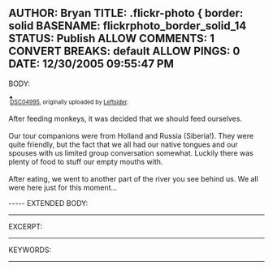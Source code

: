 AUTHOR: Bryan
TITLE: .flickr-photo { border: solid
BASENAME: flickrphoto_border_solid_14
STATUS: Publish
ALLOW COMMENTS: 1
CONVERT BREAKS: __default__
ALLOW PINGS: 0
DATE: 12/30/2005 09:55:47 PM
-----
BODY:
<style type="text/css">
.flickr-photo { border: solid 2px #000000; }
.flickr-yourcomment { }
.flickr-frame { text-align: left; padding: 3px; }
.flickr-caption { font-size: 0.8em; margin-top: 0px; }
</style>

<div class="flickr-frame">
	<a href="http://www.flickr.com/photos/leftsider/78749562/" title="photo sharing"><img src="http://static.flickr.com/40/78749562_c6c6d84a50.jpg" class="flickr-photo" alt="" /></a>
<br />
	<span class="flickr-caption"><a href="http://www.flickr.com/photos/leftsider/78749562/">DSC04995</a>, originally uploaded by <a href="http://www.flickr.com/people/leftsider/">Leftsider</a>.</span>
</div>
				
<p class="flickr-yourcomment">
	After feeding monkeys, it was decided that we should feed ourselves. <br />
<br />
Our tour companions were from Holland and Russia (Siberia!). They were quite friendly, but the fact that we all had our native tongues and our spouses with us limited group conversation somewhat. Luckily there was plenty of food to stuff our empty mouths with. <br />
<br />
After eating, we went to another part of the river you see behind us. We all were here just for this moment...
</p>
-----
EXTENDED BODY:

-----
EXCERPT:

-----
KEYWORDS:

-----


